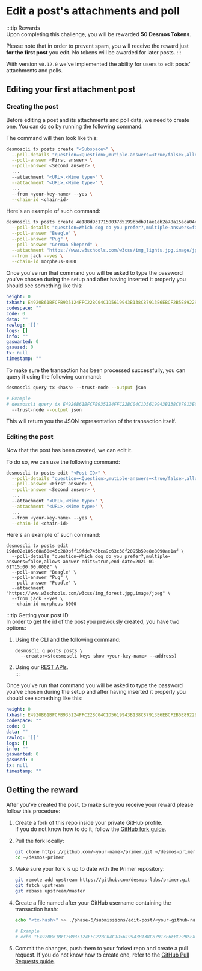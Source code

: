 # Edit a post's attachments and poll
:::tip Rewards  
Upon completing this challenge, you will be rewarded **50 Desmos Tokens**. 
  
Please note that in order to prevent spam, you will receive the reward just **for the first post** you edit. No tokens will be awarded for later posts.
:::

With version `v0.12.0` we've implemented the ability for users to edit posts' attachments and polls. 

## Editing your first attachment post
### Creating the post
Before editing a post and its attachments and poll data, we need to create one. You can do so by running the following command:

The command will then look like this: 

```bash
desmoscli tx posts create "<Subspace>" \
  --poll-details "question=<Question>,mutiple-answers=<true/false>,allows-answer-edits=<true/false>,end-date=<Poll ending date>" \
  --poll-answer <First answer> \
  --poll-answer <Second answer> \
  ...
  --attachment "<URL>,<Mime type>" \
  --attachment "<URL>,<Mime type>" \
  ...
  --from <your-key-name> --yes \
  --chain-id <chain-id>
```

Here's an example of such command: 

```bash
desmoscli tx posts create 4e188d9c17150037d5199bbdb91ae1eb2a78a15aca04cb35530cccb81494b36e \
  --poll-details "question=Which dog do you prefer?,multiple-answers=false,allows-answer-edits=true,end-date=2021-01-01T15:00:00.000Z" \
  --poll-answer "Beagle" \
  --poll-answer "Pug" \
  --poll-answer "German Sheperd" \
  --attachment "https://www.w3schools.com/w3css/img_lights.jpg,image/jpeg" \
  --from jack --yes \
  --chain-id morpheus-8000
```

Once you've run that command you will be asked to type the password you've chosen during the setup and after having inserted it properly you should see something like this: 

```yml
height: 0
txhash: E4920B61BFCFB935124FFC22BC04C1D5619943B138C87913E6EBCF2B5E892290
codespace: ""
code: 0
data: ""
rawlog: '[]'
logs: []
info: ""
gaswanted: 0
gasused: 0
tx: null
timestamp: ""
```

To make sure the transaction has been processed successfully, you can query it using the following command: 

```bash
desmoscli query tx <hash> --trust-node --output json

# Example
# desmoscli query tx E4920B61BFCFB935124FFC22BC04C1D5619943B138C87913E6EBCF2B5E892290 \
  --trust-node --output json
``` 

This will return you the JSON representation of the transaction itself.

### Editing the post
Now that the post has been created, we can edit it.

To do so, we can use the following command: 

```bash
desmoscli tx posts edit "<Post ID>" \
  --poll-details "question=<Question>,mutiple-answers=<true/false>,allows-answer-edits=<true/false>,end-date=<Poll ending date>" \
  --poll-answer <First answer> \
  --poll-answer <Second answer> \
  ...
  --attachment "<URL>,<Mime type>" \
  --attachment "<URL>,<Mime type>" \
  ...
  --from <your-key-name> --yes \
  --chain-id <chain-id>
```

Here's an example of such command: 

```shell
desmoscli tx posts edit 19de02e105c68a60e45c289bff19fde745bca9c63c38f2095b59e8e8090ae1af \
  --poll-details "question=Which dog do you prefer?,multiple-answers=false,allows-answer-edits=true,end-date=2021-01-01T15:00:00.000Z" \
  --poll-answer "Beagle" \
  --poll-answer "Pug" \
  --poll-answer "Poodle" \
  --attachment "https://www.w3schools.com/w3css/img_forest.jpg,image/jpeg" \
  --from jack --yes \
  --chain-id morpheus-8000
```

:::tip Getting your post ID  
In order to get the id of the post you previously created, you have two options: 

1. Using the CLI and the following command:    
   ```shell
   desmoscli q posts posts \
     --creator=$(desmoscli keys show <your-key-name> --address)
   ```
   
2. Using our [REST APIs](http://lcd.morpheus.desmos.network:1317/posts).  
:::

Once you've run that command you will be asked to type the password you've chosen during the setup and after having inserted it properly you should see something like this: 

```yml
height: 0
txhash: E4920B61BFCFB935124FFC22BC04C1D5619943B138C87913E6EBCF2B5E892290
codespace: ""
code: 0
data: ""
rawlog: '[]'
logs: []
info: ""
gaswanted: 0
gasused: 0
tx: null
timestamp: ""
```

## Getting the reward 
After you've created the post, to make sure you receive your reward please follow this procedure: 

1. Create a fork of this repo inside your private GitHub profile.  
   If you do not know how to do it, follow the [GitHub fork guide](https://help.github.com/en/github/getting-started-with-github/fork-a-repo).

2. Pull the fork locally:  
   ```bash
   git clone https://github.com/<your-name>/primer.git ~/desmos-primer
   cd ~/desmos-primer
   ```
   
3. Make sure your fork is up to date with the Primer repository:  
   ```bash
   git remote add upstream https://github.com/desmos-labs/primer.git
   git fetch upstream
   git rebase upstream/master
   ```

4. Create a file named after your GitHub username containing the transaction hash:  
   ```bash
   echo "<tx-hash>" >> ./phase-6/submissions/edit-post/<your-github-name>
   
   # Example
   # echo "E4920B61BFCFB935124FFC22BC04C1D5619943B138C87913E6EBCF2B5E892290" >> ./phase-6/submissions/edit-post/RiccardoM
   ```

5. Commit the changes, push them to your forked repo and create a pull request. If you do not know how to create one, refer to the [GitHub Pull Requests guide](https://help.github.com/en/github/collaborating-with-issues-and-pull-requests/creating-a-pull-request).
